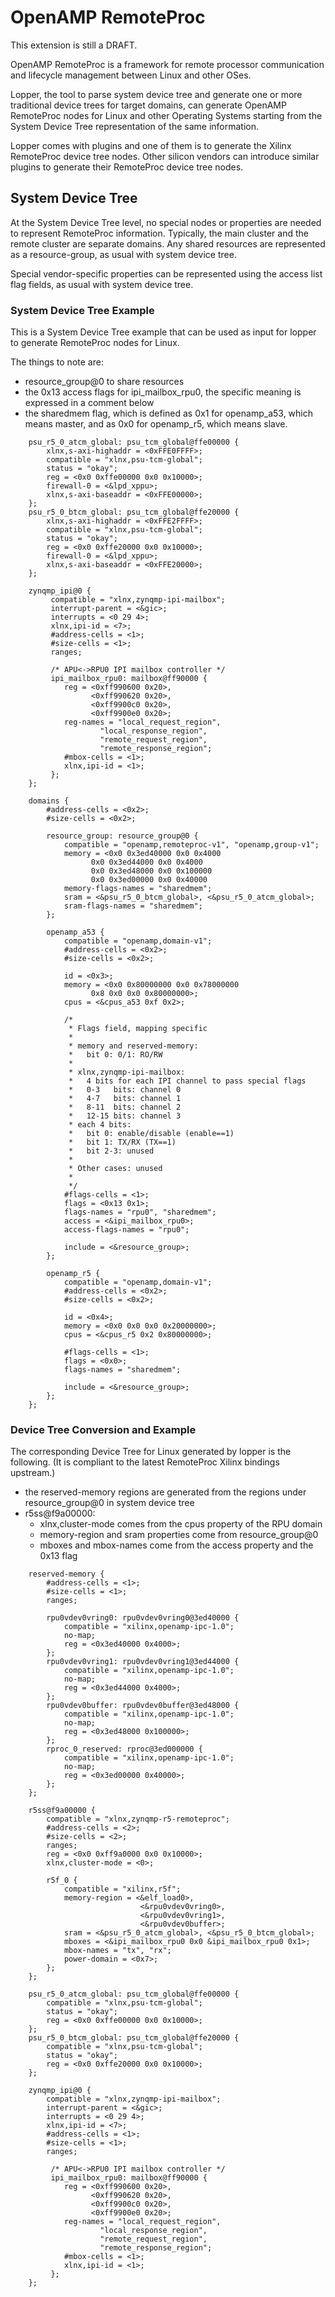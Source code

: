 # OpenAMP RemoteProc

This extension is still a DRAFT.


OpenAMP RemoteProc is a framework for remote processor communication and
lifecycle management between Linux and other OSes.

Lopper, the tool to parse system device tree and generate one or more
traditional device trees for target domains, can generate OpenAMP
RemoteProc nodes for Linux and other Operating Systems starting from the
System Device Tree representation of the same information.

Lopper comes with plugins and one of them is to generate the Xilinx
RemoteProc device tree nodes. Other silicon vendors can introduce
similar plugins to generate their RemoteProc device tree nodes.



## System Device Tree

At the System Device Tree level, no special nodes or properties are
needed to represent RemoteProc information. Typically, the main cluster
and the remote cluster are separate domains. Any shared resources are
represented as a resource-group, as usual with system device tree.

Special vendor-specific properties can be represented using the access
list flag fields, as usual with system device tree.



### System Device Tree Example

This is a System Device Tree example that can be used as input for
lopper to generate RemoteProc nodes for Linux.

The things to note are:

- resource\_group@0 to share resources
- the 0x13 access flags for ipi\_mailbox\_rpu0, the specific
  meaning is expressed in a comment below
- the sharedmem flag, which is defined as 0x1 for openamp_a53, which
  means master, and as 0x0 for openamp_r5, which means slave.


~~~
	psu_r5_0_atcm_global: psu_tcm_global@ffe00000 {
		xlnx,s-axi-highaddr = <0xFFE0FFFF>;
		compatible = "xlnx,psu-tcm-global";
		status = "okay";
		reg = <0x0 0xffe00000 0x0 0x10000>;
		firewall-0 = <&lpd_xppu>;
		xlnx,s-axi-baseaddr = <0xFFE00000>;
	};
	psu_r5_0_btcm_global: psu_tcm_global@ffe20000 {
		xlnx,s-axi-highaddr = <0xFFE2FFFF>;
		compatible = "xlnx,psu-tcm-global";
		status = "okay";
		reg = <0x0 0xffe20000 0x0 0x10000>;
		firewall-0 = <&lpd_xppu>;
		xlnx,s-axi-baseaddr = <0xFFE20000>;
	};

	zynqmp_ipi@0 {
		 compatible = "xlnx,zynqmp-ipi-mailbox";
		 interrupt-parent = <&gic>;
		 interrupts = <0 29 4>;
		 xlnx,ipi-id = <7>;
		 #address-cells = <1>;
		 #size-cells = <1>;
		 ranges;

		 /* APU<->RPU0 IPI mailbox controller */
		 ipi_mailbox_rpu0: mailbox@ff90000 {
			reg = <0xff990600 0x20>,
			      <0xff990620 0x20>,
			      <0xff9900c0 0x20>,
			      <0xff9900e0 0x20>;
			reg-names = "local_request_region",
				    "local_response_region",
				    "remote_request_region",
				    "remote_response_region";
			#mbox-cells = <1>;
			xlnx,ipi-id = <1>;
		 };
	};

	domains {
		#address-cells = <0x2>;
		#size-cells = <0x2>;

		resource_group: resource_group@0 {
			compatible = "openamp,remoteproc-v1", "openamp,group-v1";
			memory = <0x0 0x3ed40000 0x0 0x4000
				  0x0 0x3ed44000 0x0 0x4000
				  0x0 0x3ed48000 0x0 0x100000
				  0x0 0x3ed00000 0x0 0x40000
			memory-flags-names = "sharedmem";
			sram = <&psu_r5_0_btcm_global>, <&psu_r5_0_atcm_global>;
			sram-flags-names = "sharedmem";
		};

		openamp_a53 {
			compatible = "openamp,domain-v1";
			#address-cells = <0x2>;
			#size-cells = <0x2>;

			id = <0x3>;
			memory = <0x0 0x80000000 0x0 0x78000000
				  0x8 0x0 0x0 0x80000000>;
			cpus = <&cpus_a53 0xf 0x2>;

			/*
			 * Flags field, mapping specific
			 *
			 * memory and reserved-memory:
			 *   bit 0: 0/1: RO/RW
			 *
			 * xlnx,zynqmp-ipi-mailbox:
			 *   4 bits for each IPI channel to pass special flags
			 *   0-3   bits: channel 0
			 *   4-7   bits: channel 1
			 *   8-11  bits: channel 2
			 *   12-15 bits: channel 3
			 * each 4 bits:
			 *   bit 0: enable/disable (enable==1)
			 *   bit 1: TX/RX (TX==1)
			 *   bit 2-3: unused
			 *
			 * Other cases: unused 
			 *
			 */
			#flags-cells = <1>;
			flags = <0x13 0x1>;
			flags-names = "rpu0", "sharedmem";
			access = <&ipi_mailbox_rpu0>;
			access-flags-names = "rpu0";

			include = <&resource_group>;
		};

		openamp_r5 {
			compatible = "openamp,domain-v1";
			#address-cells = <0x2>;
			#size-cells = <0x2>;

			id = <0x4>;
			memory = <0x0 0x0 0x0 0x20000000>;
			cpus = <&cpus_r5 0x2 0x80000000>;

			#flags-cells = <1>;
			flags = <0x0>;
			flags-names = "sharedmem";

			include = <&resource_group>;
		};
	};
~~~


### Device Tree Conversion and Example

The corresponding Device Tree for Linux generated by lopper is the
following. (It is compliant to the latest RemoteProc Xilinx bindings
upstream.)

- the reserved-memory regions are generated from the regions under resource\_group@0 in system device tree
- r5ss@f9a00000:
    - xlnx,cluster-mode comes from the cpus property of the RPU domain
    - memory-region and sram properties come from resource\_group@0
	- mboxes and mbox-names come from the access property and the 0x13 flag

~~~
	reserved-memory {
		#address-cells = <1>;
		#size-cells = <1>;
		ranges;

		rpu0vdev0vring0: rpu0vdev0vring0@3ed40000 {
			compatible = "xilinx,openamp-ipc-1.0";
			no-map;
			reg = <0x3ed40000 0x4000>;
		};
		rpu0vdev0vring1: rpu0vdev0vring1@3ed44000 {
			compatible = "xilinx,openamp-ipc-1.0";
			no-map;
			reg = <0x3ed44000 0x4000>;
		};
		rpu0vdev0buffer: rpu0vdev0buffer@3ed48000 {
			compatible = "xilinx,openamp-ipc-1.0";
			no-map;
			reg = <0x3ed48000 0x100000>;
		};
		rproc_0_reserved: rproc@3ed000000 {
			compatible = "xilinx,openamp-ipc-1.0";
			no-map;
			reg = <0x3ed00000 0x40000>;
		};
	};

	r5ss@f9a00000 {
		compatible = "xlnx,zynqmp-r5-remoteproc";
		#address-cells = <2>;
		#size-cells = <2>;
		ranges;
		reg = <0x0 0xff9a0000 0x0 0x10000>;
		xlnx,cluster-mode = <0>;

		r5f_0 {
			compatible = "xilinx,r5f";
			memory-region = <&elf_load0>,
							 <&rpu0vdev0vring0>,
							 <&rpu0vdev0vring1>,
							 <&rpu0vdev0buffer>;
			sram = <&psu_r5_0_atcm_global>, <&psu_r5_0_btcm_global>;
			mboxes = <&ipi_mailbox_rpu0 0x0 &ipi_mailbox_rpu0 0x1>;
			mbox-names = "tx", "rx";
			power-domain = <0x7>;
		};
	};

	psu_r5_0_atcm_global: psu_tcm_global@ffe00000 {
		compatible = "xlnx,psu-tcm-global";
		status = "okay";
		reg = <0x0 0xffe00000 0x0 0x10000>;
	};
	psu_r5_0_btcm_global: psu_tcm_global@ffe20000 {
		compatible = "xlnx,psu-tcm-global";
		status = "okay";
		reg = <0x0 0xffe20000 0x0 0x10000>;
	};

	zynqmp_ipi@0 {
		compatible = "xlnx,zynqmp-ipi-mailbox";
		interrupt-parent = <&gic>;
		interrupts = <0 29 4>;
		xlnx,ipi-id = <7>;
		#address-cells = <1>;
		#size-cells = <1>;
		ranges;

		 /* APU<->RPU0 IPI mailbox controller */
		 ipi_mailbox_rpu0: mailbox@ff90000 {
			reg = <0xff990600 0x20>,
			      <0xff990620 0x20>,
			      <0xff9900c0 0x20>,
			      <0xff9900e0 0x20>;
			reg-names = "local_request_region",
				    "local_response_region",
				    "remote_request_region",
				    "remote_response_region";
			#mbox-cells = <1>;
			xlnx,ipi-id = <1>;
		 };
	};
~~~
